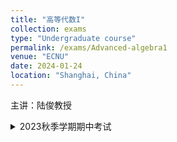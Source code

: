 ```yaml
---
title: "高等代数I"
collection: exams
type: "Undergraduate course"
permalink: /exams/Advanced-algebra1
venue: "ECNU"
date: 2024-01-24
location: "Shanghai, China"
---
```

主讲：陆俊教授

<details markdown="1">
  <summary>2023秋季学期期中考试</summary>
以下如无特别声明，\\(K\\)均表数域，\\(\mathbb{Q}(\mathbb{R},\mathbb{C})\\)表有理数（实数、复数）域，\\(f,g\\)表\\(K[x]\\)中的多项式

**第1题[10分]** 考虑置换\\[\sigma=\left\(\begin{matrix}1&2&3&4&5&6&7&8\\4&8&3&1&6&8&5&2\end{martix}\right\),\quad \tau=\left\(\begin{matrix}1&2&3&4&5&6&7&8\\3&7&1&8&6&4&2&5\end{martix}\right\).\\] 
求乘积\\(\tau^{-1}\sigma^{-1}\tau\sigma\\).

**第2题[10分]** 考虑\\(n\\)元对称多项式\\[f(x_1,x_2,\cdots,x_n)=\sum_{1\le i<j\le n}(x_i+x_j)^3.\\]
将\\(f\\)写为初等对称多项式\\(\mathrm{e}_1,\mathrm{e}_2,\cdots,\mathrm{e}_n\\)的表达式.

**第3题[20分]** 设\\[\begin{aligned*}f(x)=&x^5+x^4+2x^3-x^2-x-2,\\g(x)=&x^4+x^2-x-1\end{aligned*}\\]

<details markdown="1">
